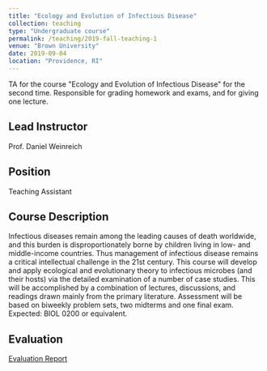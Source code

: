 ```yaml
---
title: "Ecology and Evolution of Infectious Disease"
collection: teaching
type: "Undergraduate course"
permalink: /teaching/2019-fall-teaching-1
venue: "Brown University"
date: 2019-09-04
location: "Providence, RI"
---
```


TA for the course "Ecology and Evolution of Infectious Disease" for the second time. Responsible for grading homework and exams, and for giving one lecture.

Lead Instructor
------
Prof. Daniel Weinreich

Position
------
Teaching Assistant

Course Description
------
Infectious diseases remain among the leading causes of death worldwide, and this burden is disproportionately borne by children living in low- and middle-income countries. Thus management of infectious disease remains a critical intellectual challenge in the 21st century. This course will develop and apply ecological and evolutionary theory to infectious microbes (and their hosts) via the detailed examination of a number of case studies. This will be accomplished by a combination of lectures, discussions, and readings drawn mainly from the primary literature. Assessment will be based on biweekly problem sets, two midterms and one final exam. Expected: BIOL 0200 or equivalent.

Evaluation
------
[Evaluation Report](http://davidmmorgan.github.io/files/evaluation_2019)
